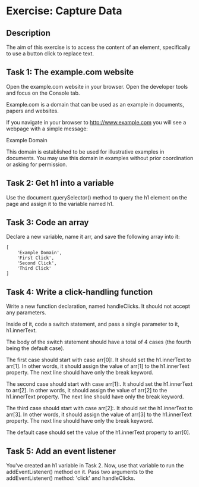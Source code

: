 # Exercise: Capture Data

## Description

The aim of this exercise is to access the content of an element, specifically to use a button click to replace text.

## Task 1: The example.com website
Open the 
example.com
 website in your browser. Open the developer tools and focus on the Console tab.

Example.com is a domain that can be used as an example in documents, papers and websites.

If you navigate in your browser to 
http://www.example.com
  you will see a webpage with a simple message:

Example Domain

This domain is established to be used for illustrative examples in documents. You may use this domain in examples without prior coordination or asking for permission.

## Task 2: Get h1 into a variable
Use the document.querySelector() method to query the h1 element on the page and assign it to the variable named h1.

## Task 3: Code an array
Declare a new variable, name it arr, and save the following array into it:

```
[
    'Example Domain',
    'First Click',
    'Second Click',
    'Third Click'
]
```

## Task 4: Write a click-handling function
Write a new function declaration, named handleClicks. It should not accept any parameters.

Inside of it, code a switch statement, and pass a single parameter to it, h1.innerText.

The body of the switch statement should have a total of 4 cases (the fourth being the default case).

The first case should start with case arr[0]:. It should set the h1.innerText to arr[1]. In other words, it should assign the value of arr[1] to the h1.innerText property. The next line should have only the break keyword.

The second case should start with case arr[1]:. It should set the h1.innerText to arr[2]. In other words, it should assign the value of arr[2] to the h1.innerText property. The next line should have only the break keyword.

The third case should start with case arr[2]:. It should set the h1.innerText to arr[3]. In other words, it should assign the value of arr[3] to the h1.innerText property. The next line should have only the break keyword.

The default case should set the value of the h1.innerText property to arr[0].

## Task 5: Add an event listener
You've created an h1 variable in Task 2. Now, use that variable to run the addEventListener() method on it. Pass two arguments to the addEventListener() method: 'click' and handleClicks.